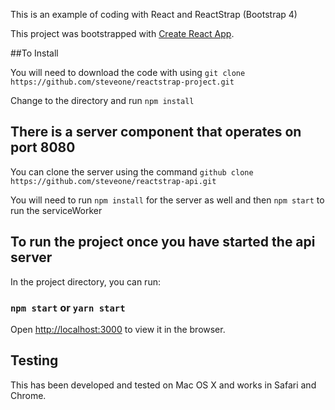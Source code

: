 This is an example of coding with React and ReactStrap (Bootstrap 4)

This project was bootstrapped with [Create React App](https://github.com/facebook/create-react-app).

##To Install

You will need to download the code with using `git clone https://github.com/steveone/reactstrap-project.git`

Change to the directory and run `npm install`

## There is a server component that operates on port 8080

You can clone the server using the command `github clone https://github.com/steveone/reactstrap-api.git`

You will need to run `npm install` for the server as well and then `npm start` to run the serviceWorker

## To run the project once you have started the api server

In the project directory, you can run:

### `npm start` or `yarn start`

Open [http://localhost:3000](http://localhost:3000) to view it in the browser.

## Testing

This has been developed and tested on Mac OS X and works in Safari and Chrome. 
